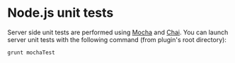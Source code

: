 # Node.js unit tests

Server side unit tests are performed using [Mocha](http://mochajs.org/) and [Chai](http://chaijs.com/). You can launch server unit tests with the following command (from plugin's root directory):

    grunt mochaTest
